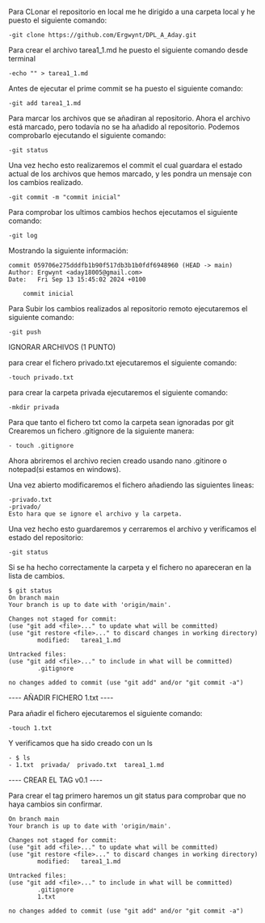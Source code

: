 Para CLonar el repositorio en local me he dirigido a una carpeta local y he puesto el siguiente comando: 

    -git clone https://github.com/Ergwynt/DPL_A_Aday.git

Para crear el archivo tarea1_1.md he puesto el siguiente comando desde terminal

    -echo "" > tarea1_1.md

Antes de ejecutar el prime commit se ha puesto el siguiente comando:

    -git add tarea1_1.md 

Para marcar los archivos que se añadiran al repositorio. Ahora el archivo está marcado, pero todavía no se ha añadido al repositorio. Podemos comprobarlo ejecutando el siguiente comando:

    -git status

Una vez hecho esto realizaremos el commit el cual guardara el estado actual de los archivos que hemos marcado, y les pondra un mensaje con los cambios realizado.

    -git commit -m "commit inicial"

Para comprobar los ultimos cambios hechos ejecutamos el siguiente comando:

    -git log

Mostrando la siguiente información:

    commit 059706e275dddfb1b90f517db3b1b0fdf6948960 (HEAD -> main)
    Author: Ergwynt <aday18005@gmail.com>
    Date:   Fri Sep 13 15:45:02 2024 +0100

        commit inicial

Para Subir los cambios realizados al repositorio remoto ejecutaremos el siguiente comando:

    -git push


IGNORAR ARCHIVOS (1 PUNTO)

para crear el fichero privado.txt ejecutaremos el siguiente comando:

    -touch privado.txt

para crear la carpeta privada ejecutaremos el siguiente comando:

    -mkdir privada

Para que tanto el fichero txt como la carpeta sean ignoradas por git Crearemos un fichero .gitignore de la siguiente manera:

    - touch .gitignore

Ahora abriremos el archivo recien creado usando nano .gitinore o notepad(si estamos en windows).

Una vez abierto modificaremos el fichero añadiendo las siguientes lineas:

    -privado.txt
    -privado/
    Esto hara que se ignore el archivo y la carpeta.

Una vez hecho esto guardaremos y cerraremos el archivo y verificamos el estado del repositorio:

    -git status

Si se ha hecho correctamente la carpeta y el fichero no apareceran en la lista de cambios.

    $ git status
    On branch main
    Your branch is up to date with 'origin/main'.

    Changes not staged for commit:
    (use "git add <file>..." to update what will be committed)
    (use "git restore <file>..." to discard changes in working directory)
            modified:   tarea1_1.md

    Untracked files:
    (use "git add <file>..." to include in what will be committed)
            .gitignore

    no changes added to commit (use "git add" and/or "git commit -a")

---- AÑADIR FICHERO 1.txt ----

Para añadir el fichero ejecutaremos el siguiente comando:

    -touch 1.txt

Y verificamos que ha sido creado con un ls
    
    - $ ls
    - 1.txt  privada/  privado.txt  tarea1_1.md

---- CREAR EL TAG v0.1 ----

Para crear el tag primero haremos un git status para comprobar que no haya cambios sin confirmar.

    On branch main
    Your branch is up to date with 'origin/main'.

    Changes not staged for commit:
    (use "git add <file>..." to update what will be committed)
    (use "git restore <file>..." to discard changes in working directory)
            modified:   tarea1_1.md

    Untracked files:
    (use "git add <file>..." to include in what will be committed)
            .gitignore
            1.txt

    no changes added to commit (use "git add" and/or "git commit -a")



    




